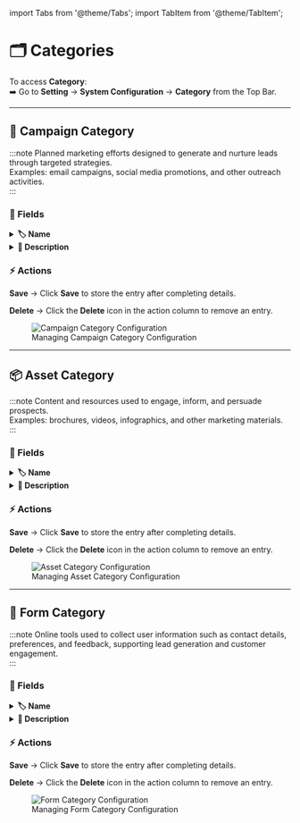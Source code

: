import Tabs from '@theme/Tabs';
import TabItem from '@theme/TabItem';

# 🗂️ **Categories**

To access **Category**:  
➡️ Go to **Setting** → **System Configuration** → **Category** from the Top Bar.

---

## 🎯 Campaign Category

:::note
Planned marketing efforts designed to generate and nurture leads through targeted strategies.  
Examples: email campaigns, social media promotions, and other outreach activities.  
:::

### 📝 Fields

<details>
 <summary><strong>🏷️ Name</strong></summary>
 <p>
- **Name** → Title or label of the campaign.  
</p>
</details>

<details>
 <summary><strong>📝 Description</strong></summary>
 <p>
- **Description** → Explains the purpose and content of the campaign.  
</p>
</details>

### ⚡ Actions

<Tabs>
  <TabItem value="save" label="💾 Save" default>
    <p><strong>Save</strong> → Click <strong>Save</strong> to store the entry after completing details.</p>
  </TabItem>

  <TabItem value="delete" label="🗑️ Delete">
    <p><strong>Delete</strong> → Click the <strong>Delete</strong> icon in the action column to remove an entry.</p>
  </TabItem>
</Tabs>

<figure>
  <img src="/media/system-configuration/category/campaign.png" alt="Campaign Category Configuration" />
  <figcaption>Managing Campaign Category Configuration</figcaption>
</figure>

---

## 📦 Asset Category

:::note
Content and resources used to engage, inform, and persuade prospects.  
Examples: brochures, videos, infographics, and other marketing materials.  
:::

### 📝 Fields

<details>
 <summary><strong>🏷️ Name</strong></summary>
 <p>
- **Name** → Title or label of the asset.  
</p>
</details>

<details>
 <summary><strong>📝 Description</strong></summary>
 <p>
- **Description** → Explains the purpose and content of the asset.   
</p>
</details>

### ⚡ Actions

<Tabs>
  <TabItem value="save" label="💾 Save" default>
    <p><strong>Save</strong> → Click <strong>Save</strong> to store the entry after completing details.</p>
  </TabItem>

  <TabItem value="delete" label="🗑️ Delete">
    <p><strong>Delete</strong> → Click the <strong>Delete</strong> icon in the action column to remove an entry.</p>
  </TabItem>
</Tabs>

<figure>
  <img src="/media/system-configuration/category/asset.png" alt="Asset Category Configuration" />
  <figcaption>Managing Asset Category Configuration</figcaption>
</figure>

---

## 📑 Form Category

:::note
Online tools used to collect user information such as contact details, preferences, and feedback, supporting lead generation and customer engagement.  
:::

### 📝 Fields

<details>
 <summary><strong>🏷️ Name</strong></summary>
 <p>
- **Name** → Title or label of the form.  
</p>
</details>

<details>
 <summary><strong>📝 Description</strong></summary>
 <p>
- **Description** → Explains the purpose and content of the form. 
</p>
</details>

### ⚡ Actions

<Tabs>
  <TabItem value="save" label="💾 Save" default>
    <p><strong>Save</strong> → Click <strong>Save</strong> to store the entry after completing details.</p>
  </TabItem>

  <TabItem value="delete" label="🗑️ Delete">
    <p><strong>Delete</strong> → Click the <strong>Delete</strong> icon in the action column to remove an entry.</p>
  </TabItem>
</Tabs>

<figure>
  <img src="/media/system-configuration/category/form.png" alt="Form Category Configuration" />
  <figcaption>Managing Form Category Configuration</figcaption>
</figure>
